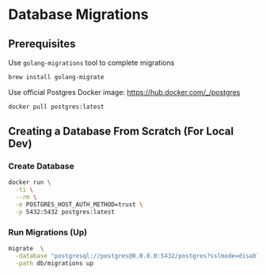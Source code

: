 # Database Migrations

## Prerequisites

Use `golang-migrations` tool to complete migrations

```sh
brew install golang-migrate 
```

Use official Postgres Docker image: https://hub.docker.com/_/postgres

```sh
docker pull postgres:latest
```

## Creating a Database From Scratch (For Local Dev)

### Create Database

```sh
docker run \
  -ti \
  --rm \
  -e POSTGRES_HOST_AUTH_METHOD=trust \
  -p 5432:5432 postgres:latest
```

### Run Migrations (Up)

```sh
migrate  \
  -database "postgresql://postgres@0.0.0.0:5432/postgres?sslmode=disable" \
  -path db/migrations up
```
